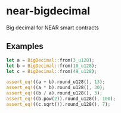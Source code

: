 # near-bigdecimal
Big decimal for NEAR smart contracts

## Examples
```rust
let a = BigDecimal::from(3_u128);
let b = BigDecimal::from(10_u128);
let c = BigDecimal::from(49_u128);

assert_eq!((a + b).round_u128(), 13);
assert_eq!((a * b).round_u128(), 30);
assert_eq!((b / a).round_u128(), 3);
assert_eq!((b.pow(2)).round_u128(), 100);
assert_eq!((c.sqrt()).round_u128(), 7);
```
